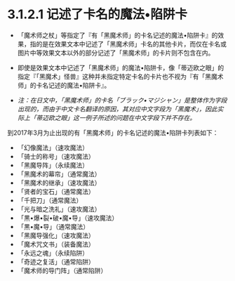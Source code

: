 # 3.1.2.1        记述了卡名的魔法•陷阱卡

* 「魔术师之杖」等指定了『有「黑魔术师」的卡名记述的魔法•陷阱卡』的效果，指的是在效果文本中记述了「黑魔术师」卡名的其他卡片，而仅在卡名或图片中等效果文本以外的部分记述了「黑魔术师」的卡片则不包含在内。
* 即使是效果文本中记述了「黑魔术师」的魔法•陷阱卡，像「蒂迈欧之眼」的指定『「黑魔术」怪兽』这种并未指定特定卡名的卡片也不视为『有「黑魔术师」的卡名记述的魔法•陷阱卡』。

* _注：在日文中，「黑魔术师」的卡名「ブラック•マジシャン」是整体作为字段出现的，而由于中文卡名翻译的原因，其对应中文字段为「黑魔术」，因此实际上「蒂迈欧之眼」这一例子所述的问题在中文字段下并不存在。_

到2017年3月为止出现的有「黑魔术师」的卡名记述的魔法•陷阱卡列表如下：

* 「幻像魔法」（速攻魔法）
* 「骑士的称号」（速攻魔法）
* 「黑魔导阵」（永续魔法）
* 「黑魔术的幕帘」（通常魔法）
* 「黑魔术的继承」（速攻魔法）
* 「贤者的宝石」（通常魔法）
* 「千把刀」（通常魔法）
* 「光与暗之洗礼」（速攻魔法）
* 「黒•爆•裂•破•魔•导」（速攻魔法）
* 「黒•魔•导」（通常魔法）
* 「黑魔导强化」（速攻魔法）
* 「魔术咒文书」（装备魔法）
* 「永远之魂」（永续陷阱）
* 「奇迹之复活」（通常陷阱）
* 「魔术师的导门阵」（通常陷阱）

